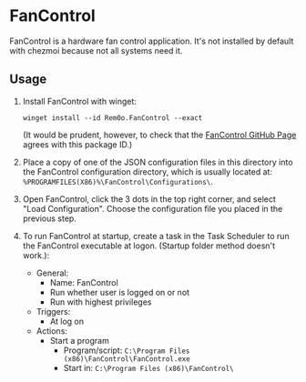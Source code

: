 # FanControl

FanControl is a hardware fan control application. It's not installed by default
with chezmoi because not all systems need it.

## Usage

1. Install FanControl with winget:

   ```pwsh
   winget install --id Rem0o.FanControl --exact
   ```

   (It would be prudent, however, to check that the
   [FanControl GitHub Page](https://github.com/Rem0o/FanControl.Releases) agrees
   with this package ID.)

2. Place a copy of one of the JSON configuration files in this directory into
   the FanControl configuration directory, which is usually located at:
   `%PROGRAMFILES(X86)%\FanControl\Configurations\`.

3. Open FanControl, click the 3 dots in the top right corner, and select "Load
   Configuration". Choose the configuration file you placed in the previous
   step.

4. To run FanControl at startup, create a task in the Task Scheduler to run the
   FanControl executable at logon. (Startup folder method doesn't work.):

   - General:
     - Name: FanControl
     - Run whether user is logged on or not
     - Run with highest privileges
   - Triggers:
     - At log on
   - Actions:
     - Start a program
       - Program/script: `C:\Program Files (x86)\FanControl\FanControl.exe`
       - Start in: `C:\Program Files (x86)\FanControl\`
